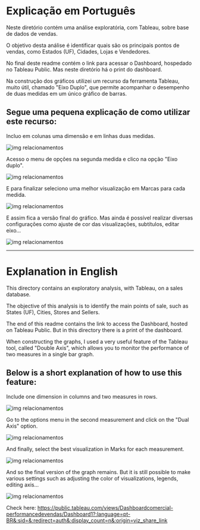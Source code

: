 # Explicação em Português

Neste diretório contém uma análise exploratória, com Tableau, sobre base de dados de vendas.

O objetivo desta análise é identificar quais são os principais pontos de vendas, como Estados (UF), Cidades, Lojas e Vendedores.

No final deste readme contém o link para acessar o Dashboard, hospedado no Tableau Public. Mas neste diretório há o print do dashboard.

Na construção dos gráficos utilizei um recurso da ferramenta Tableau, muito útil, chamado "Eixo Duplo", que permite acompanhar o desempenho de duas medidas em um único gráfico de barras.

## Segue uma pequena explicação de como utilizar este recurso:

Incluo em colunas uma dimensão e em linhas duas medidas.

![img relacionamentos](https://drive.google.com/uc?id=1fAMRxr-C0PA8sxOq7L49coLFXh7EDlvK)

Acesso o menu de opções na segunda medida e clico na opção "Eixo duplo".

![img relacionamentos](https://drive.google.com/uc?id=1V3ZNjs2GclrNN6ieVC3mW2YWCQLfuHB1)

E para finalizar seleciono uma melhor visualização em Marcas para cada medida.

![img relacionamentos](https://drive.google.com/uc?id=10R687fIT5ByqQhLUAhwDaCZpe5qLjhnI)

E assim fica a versão final do gráfico. Mas ainda é possível realizar diversas configurações como ajuste de cor das visualizações, subtítulos, editar eixo...

![img relacionamentos](https://drive.google.com/uc?id=1CIjll7Ezu2hxsr1eYw1L8RUCRUoiA1jZ)

---

# Explanation in English

This directory contains an exploratory analysis, with Tableau, on a sales database.

The objective of this analysis is to identify the main points of sale, such as States (UF), Cities, Stores and Sellers.

The end of this readme contains the link to access the Dashboard, hosted on Tableau Public. But in this directory there is a print of the dashboard.

When constructing the graphs, I used a very useful feature of the Tableau tool, called "Double Axis", which allows you to monitor the performance of two measures in a single bar graph.

## Below is a short explanation of how to use this feature:

Include one dimension in columns and two measures in rows.

![img relacionamentos](https://drive.google.com/uc?id=1fAMRxr-C0PA8sxOq7L49coLFXh7EDlvK)

Go to the options menu in the second measurement and click on the "Dual Axis" option.

![img relacionamentos](https://drive.google.com/uc?id=1V3ZNjs2GclrNN6ieVC3mW2YWCQLfuHB1)

And finally, select the best visualization in Marks for each measurement.

![img relacionamentos](https://drive.google.com/uc?id=10R687fIT5ByqQhLUAhwDaCZpe5qLjhnI)

And so the final version of the graph remains. But it is still possible to make various settings such as adjusting the color of visualizations, legends, editing axis...

![img relacionamentos](https://drive.google.com/uc?id=1CIjll7Ezu2hxsr1eYw1L8RUCRUoiA1jZ)


Check here: https://public.tableau.com/views/Dashboardcomercial-performancedevendas/Dashboard1?:language=pt-BR&:sid=&:redirect=auth&:display_count=n&:origin=viz_share_link
